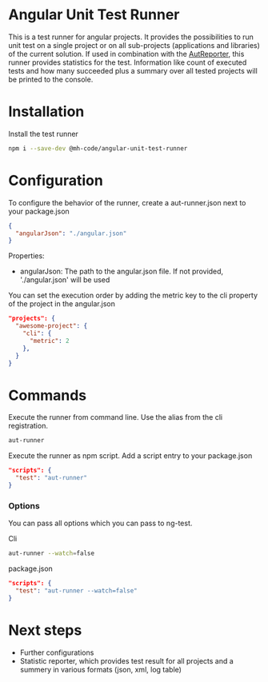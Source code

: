 # Angular Unit Test Runner

This is a test runner for angular projects.
It provides the possibilities to run unit test on a single project or on all sub-projects (applications and libraries) of the current solution.
If used in combination with the [AutReporter](https://www.npmjs.com/package/@mh-code/angular-karma-reporter), this runner provides statistics for the test.
Information like count of executed tests and how many succeeded plus a summary over all tested projects will be printed to the console.

# Installation
Install the test runner
```bash
npm i --save-dev @mh-code/angular-unit-test-runner
```

# Configuration
To configure the behavior of the runner, create a aut-runner.json next to your package.json
```json
{
  "angularJson": "./angular.json"
}
```
Properties:
- angularJson: The path to the angular.json file. If not provided, './angular.json' will be used

You can set the execution order by adding the metric key to the cli property of the project in the angular.json
``` json
"projects": {
  "awesome-project": {
    "cli": {
      "metric": 2
    },
  }
}
```

# Commands
Execute the runner from command line.
Use the alias from the cli registration.
```bash
aut-runner
```
Execute the runner as npm script.
Add a script entry to your package.json
```json
"scripts": {
  "test": "aut-runner"
}
```

### Options
You can pass all options which you can pass to ng-test.

Cli
```bash
aut-runner --watch=false
```
package.json
```json
"scripts": {
  "test": "aut-runner --watch=false"
}
```

# Next steps
- Further configurations
- Statistic reporter, which provides test result for all projects and a summery in various formats (json, xml, log table)
